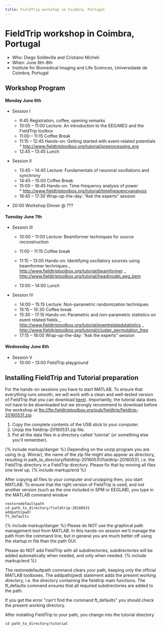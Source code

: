 ```yaml
---
title: FieldTrip workshop in Coimbra, Portugal
---
```


# FieldTrip workshop in Coimbra, Portugal

-   Who: Diego Soldevilla and Cristiano Micheli
-   When: June 6th-8th
-   Institute for Biomedical Imaging and Life Sciences, Universidade de Coimbra, Portugal

## Workshop Program

#### Monday June 6th

-   Session I

    -   9:45			Registration, coffee, opening remarks
    -   10:05 – 11:00		Lecture: An introduction to the EEG/MEG and the FieldTrip toolbox
    -   11:00 – 11:15		Coffee Break
    -   11:15 – 12:45 Hands-on: Getting started with event-related potentials
            \* <http://www.fieldtriptoolbox.org/tutorial/preprocessing_erp>
    -   12:45 – 13:45		Lunch

-   Session II

    -   13:45 – 14:45		Lecture: Fundamentals of neuronal oscillations and  synchrony
    -   14:45 – 15:00   	Coffee Break
    -   15:00 – 16:45		Hands-on: Time-frequency analysis of power  
            \* <http://www.fieldtriptoolbox.org/tutorial/timefrequencyanalysis>
    -   16:45 – 17:30		Wrap-up-the-day: “Ask the experts” session

-   20:00			Workshop Dinner @ ???

#### Tuesday June 7th

-   Session III

    -   10:00 – 11:00		Lecture: Beamformer techniques for source reconstruction
    -   11:00 – 11:15		Coffee break
    -   11:15 – 13:00		Hands-on: Identifying oscillatory sources using beamformer techniques
            _ <http://www.fieldtriptoolbox.org/tutorial/beamformer>
            _ <http://www.fieldtriptoolbox.org/tutorial/headmodel_eeg_bem>

    -   13:00 – 14:00		Lunch

-   Session IV
    -   14:00 – 15:15		Lecture: Non-parametric randomization techniques
    -   15:15 – 15:30		Coffee break
    -   15:30 – 17:15	Hands-on: Parametric and non-parametric statistics on event related fields
            _ <http://www.fieldtriptoolbox.org/tutorial/eventrelatedstatistics>
            _ <http://www.fieldtriptoolbox.org/tutorial/cluster_permutation_freq>
    -   17:15 – 18:00		Wrap-up-the-day: “Ask the experts” session

#### Wednesday June 8th

-   Session V
    -   10:00 – 13:00		FieldTrip playground

## Installing FieldTrip and Tutorial preparation

For the hands-on sessions you have to start MATLAB. To ensure that
everything runs smooth, we will work with a clean and well-tested
version of FieldTrip that you can download [here](https://www.dropbox.com/sh/4kvs5hvwkjqp07v/AAApX5HS-iilo5xvyH9y9IpTa?dl=0)). Importantly, the tutorial data does not have to be
downloaded but we strongly recommend to download before the workshop  at ftp://ftp.fieldtriptoolbox.org/pub/fieldtrip/fieldtrip-20160531.zip

1.  Copy the complete contents of the USB stick to your computer.
2.  Unzip the fieldtrip-20160531.zip file.
3.  Put all the data files in a directory called 'tutorial' (or something else you'll remember).

{% include markup/danger %}
Depending on the unzip program you are using (e.g. Winrar), the name of the zip file might also appear as directiory, resulting in path_to_directory/fieldtrip-20160531/fieldtrip-20160531, i.e. the FieldTrip directory in a FieldTrip directory. Please fix that by moving all files one level up.
{% include markup/end %}

After copying all files to your computer and unzipping then, you start MATLAB. To ensure that the right version of FieldTrip is used, and not another version (such as the one included in SPM or EEGLAB), you type in the MATLAB command window

    restoredefaultpath
    cd path_to_directory/fieldtrip-20160531
    addpath(pwd)
    ft_defaults

{% include markup/danger %}
Please do NOT use the graphical path management tool from MATLAB. In this hands-on session we'll manage the path from the command line, but in general you are much better off using the startup.m file than the path GUI.

Please do NOT add FieldTrip with all subdirectories, subdirectories will be added automatically when needed, and only when needed.
{% include markup/end %}

The restoredefaultpath command clears your path, keeping only the
official MATLAB toolboxes. The addpath(pwd) statement adds the
present working directory, i.e. the directory containing the fieldtrip
main functions. The ft_defaults command ensures that all required
subdirectories are added to the path.

If you get the error "can't find the command ft_defaults" you should check the present working directory.

After installing FieldTrip to your path, you change into the tutorial directory

    cd path_to_directory/tutorial
